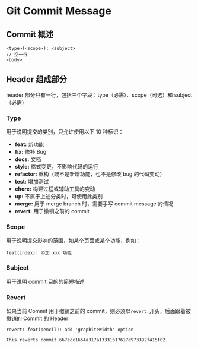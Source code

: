 # Git Commit Message

## Commit 概述

```
<type>(<scope>): <subject>
// 空一行
<body>
```

## Header 组成部分

header 部分只有一行，包括三个字段：type（必需）、scope（可选）和 subject（必需）

### Type

用于说明提交的类别，只允许使用以下 10 种标识：

- **feat:** 新功能
- **fix:** 修补 Bug
- **docs:** 文档
- **style:** 格式变更，不影响代码的运行
- **refactor:** 重构（既不是新增功能，也不是修改 bug 的代码变动）
- **test:** 增加测试
- **chore:** 构建过程或辅助工具的变动
- **up:** 不属于上述分类时，可使用此类别
- **merge:** 用于 merge branch 时，需要手写 commit message 的情况
- **revert:** 用于撤销之前的 commit

### Scope

用于说明提交影响的范围，如某个页面或某个功能，例如：

```
feat(index): 添加 xxx 功能
```

### Subject

用于说明 commit 目的的简短描述

### Revert

如果当前 Commit 用于撤销之前的 commit，则必须以`revert:`开头，后面跟着被撤销的 Commit 的 Header

```
revert: feat(pencil): add 'graphiteWidth' option

This reverts commit 667ecc1654a317a13331b17617d973392f415f02.
```
